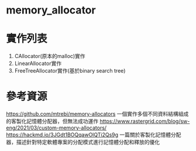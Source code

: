 # memory_allocator

# 實作列表
1. CAllocator(原本的malloc)實作
2. LinearAllocator實作
3. FreeTreeAllocator實作(基於binary search tree)

# 參考資源
https://github.com/mtrebi/memory-allocators
一個實作多個不同資料結構組成的客製化記憶體分配器，但無法成功運作
https://www.rastergrid.com/blog/sw-eng/2021/03/custom-memory-allocators/
https://hackmd.io/3JGdt1BOQqawOlQTi2Qs9g
一篇關於客製化記憶體分配器，描述針對特定軟體專案的分配模式進行記憶體分配和釋放的優化
